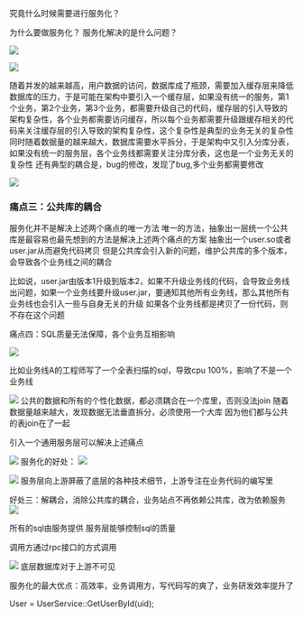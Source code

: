 究竟什么时候需要进行服务化？

为什么要做服务化？ 服务化解决的是什么问题？




![](https://raw.githubusercontent.com/corykingsf/hack-system-design-pixel/main/imgSnipaste_2021-06-26_23-29-01.png)

![](https://raw.githubusercontent.com/corykingsf/hack-system-design-pixel/main/imgSnipaste_2021-06-26_23-30-56.png)

随着并发的越来越高，用户数据的访问，数据库成了瓶颈，需要加入缓存层来降低数据库的压力，于是可能在架构中要引入一个缓存层，如果没有统一的服务，第1个业务，第2个业务，第3个业务，都需要升级自己的代码，缓存层的引入导致的架构复杂性，各个业务都需要访问缓存，所以每个业务都需要升级跟缓存相关的代码来关注缓存层的引入导致的架构复杂性，这个复杂性是典型的业务无关的复杂性
同时随着数据量的越来越大，数据库需要水平拆分，于是架构中又引入分库分表，如果没有统一的服务层，各个业务线都需要关注分库分表，这也是一个业务无关的复杂性
还有典型的耦合是，bug的修改，发现了bug,多个业务都需要修改

![](https://raw.githubusercontent.com/corykingsf/hack-system-design-pixel/main/imgSnipaste_2021-06-26_23-38-47.png)


### 痛点三：公共库的耦合
服务化并不是解决上述两个痛点的唯一方法
唯一的方法，抽象出一层统一个公共库是最容易也最先想到的方法是解决上述两个痛点的方案 
抽象出一个user.so或者user.jar从而避免代码拷贝
但是公共库会引入新的问题，维护公共库的多个版本，会导致各个业务线之间的耦合

比如说，user.jar由版本1升级到版本2，如果不升级业务线的代码，会导致业务线出问题，如果一个业务线要升级user.jar，要通知其他所有业务线，那么其他所有业务线也会引入一些与自身无关的升级
如果各个业务线都是拷贝了一份代码，则不存在这个问题

痛点四：SQL质量无法保障，各个业务互相影响

![](https://raw.githubusercontent.com/corykingsf/hack-system-design-pixel/main/imgSnipaste_2021-06-26_23-54-52.png)

比如业务线A的工程师写了一个全表扫描的sql，导致cpu 100%，影响了不是一个业务线



![](https://raw.githubusercontent.com/corykingsf/hack-system-design-pixel/main/imgSnipaste_2021-06-26_23-59-56.png)
公共的数据和所有的个性化数据，都必须耦合在一个库里，否则没法join
随着数据量越来越大，发现数据无法垂直拆分，必须使用一个大库
因为他们都与公共的表join在了一起

引入一个通用服务层可以解决上述痛点

![](https://raw.githubusercontent.com/corykingsf/hack-system-design-pixel/main/imgSnipaste_2021-06-27_00-06-01.png)
服务化的好处：
![](https://raw.githubusercontent.com/corykingsf/hack-system-design-pixel/main/imgSnipaste_2021-06-27_00-07-11.png)



![](https://raw.githubusercontent.com/corykingsf/hack-system-design-pixel/main/imgSnipaste_2021-06-27_00-07-38.png)
服务层向上游屏蔽了底层的各种技术细节，上游专注在业务代码的编写里


好处三：解耦合，消除公共库的耦合，业务站点不再依赖公共库，改为依赖服务
![](https://raw.githubusercontent.com/corykingsf/hack-system-design-pixel/main/imgSnipaste_2021-06-27_00-09-37.png)

所有的sql由服务提供
服务层能够控制sql的质量

调用方通过rpc接口的方式调用

![](https://raw.githubusercontent.com/corykingsf/hack-system-design-pixel/main/imgSnipaste_2021-06-27_00-10-42.png)
底层数据库对于上游不可见

服务化的最大优点：高效率，业务调用方，写代码写的爽了，业务研发效率提升了

User = UserService::GetUserById(uid);







